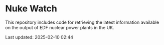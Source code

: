 # Nuke Watch

This repository includes code for retrieving the latest information available on the output of EDF nuclear power plants in the UK.

Last updated: 2025-02-10 02:44